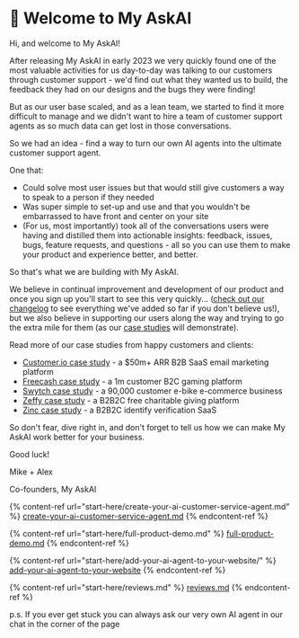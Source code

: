 # 👋 Welcome to My AskAI

Hi, and welcome to My AskAI!

After releasing My AskAI in early 2023 we very quickly found one of the most valuable activities for us day-to-day was talking to our customers through customer support - we'd find out what they wanted us to build, the feedback they had on our designs and the bugs they were finding!

But as our user base scaled, and as a lean team, we started to find it more difficult to manage and we didn't want to hire a team of customer support agents as so much data can get lost in those conversations.

So we had an idea - find a way to turn our own AI agents into the ultimate customer support agent.

One that:&#x20;

* Could solve most user issues but that would still give customers a way to speak to a person if they needed
* Was super simple to set-up and use and that you wouldn't be embarrassed to have front and center on your site&#x20;
* (For us, most importantly) took all of the conversations users were having and distilled them into actionable insights: feedback, issues, bugs, feature requests, and questions - all so you can use them to make your product and experience better, and better.

So that's what we are building with My AskAI.

We believe in continual improvement and development of our product and once you sign up you'll start to see this very quickly... ([check out our changelog](https://feedback.myaskai.com/changelog) to see everything we've added so far if you don't believe us!), but we also believe in supporting our users along the way and trying to go the extra mile for them (as our [case studies](https://myaskai.com/blog/tags/case-study-posts) will demonstrate).

Read more of our case studies from happy customers and clients:

* [Customer.io case study](https://myaskai.com/blog/customerio-myaskai-case-study) - a $50m+ ARR B2B SaaS email marketing platform&#x20;
* [Freecash case study](https://myaskai.com/blog/freecash-myaskai-case-study) - a 1m customer B2C gaming platform
* [Swytch case study](https://myaskai.com/blog/swytch-bike-myaskai-case-study) - a 90,000 customer e-bike e-commerce business
* [Zeffy case study](https://myaskai.com/blog/zeffy-myaskai-case-study) - a B2B2C free charitable giving platform
* [Zinc case study](https://myaskai.com/blog/zinc-reducing-support-tickets-overnight) - a B2B2C identify verification SaaS

So don't fear, dive right in, and don't forget to tell us how we can make My AskAI work better for your business.

Good luck!

Mike + Alex

Co-founders, My AskAI

{% content-ref url="start-here/create-your-ai-customer-service-agent.md" %}
[create-your-ai-customer-service-agent.md](start-here/create-your-ai-customer-service-agent.md)
{% endcontent-ref %}

{% content-ref url="start-here/full-product-demo.md" %}
[full-product-demo.md](start-here/full-product-demo.md)
{% endcontent-ref %}

{% content-ref url="start-here/add-your-ai-agent-to-your-website/" %}
[add-your-ai-agent-to-your-website](start-here/add-your-ai-agent-to-your-website/)
{% endcontent-ref %}

{% content-ref url="start-here/reviews.md" %}
[reviews.md](start-here/reviews.md)
{% endcontent-ref %}

p.s. If you ever get stuck you can always ask our very own AI agent in our chat in the corner of the page
